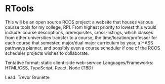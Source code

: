 # RTools

This will be an open source RCOS project: a website that houses various course tools for my college, RPI. 
From highest priority to lowest this would include: 
course descriptions, prerequisites, cross-listings, which classes from other universities transfer to a course, the time/location/professor for each course that semester, major/dual major curriculum by year, a HASS pathways planner, and possibly even a course scheduler if one of the RCOS scheduler projects wishes to collaborate.

Tentative format: static client-side web-service
Languages/Frameworks: HTML/CSS, TypeScript, React, Node (TBD)

Lead: Trevor Brunette
